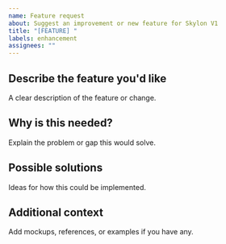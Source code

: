 ```yaml
---
name: Feature request
about: Suggest an improvement or new feature for Skylon V1
title: "[FEATURE] "
labels: enhancement
assignees: ""
---
```


## Describe the feature you'd like
A clear description of the feature or change.

## Why is this needed?
Explain the problem or gap this would solve.

## Possible solutions
Ideas for how this could be implemented.

## Additional context
Add mockups, references, or examples if you have any.
